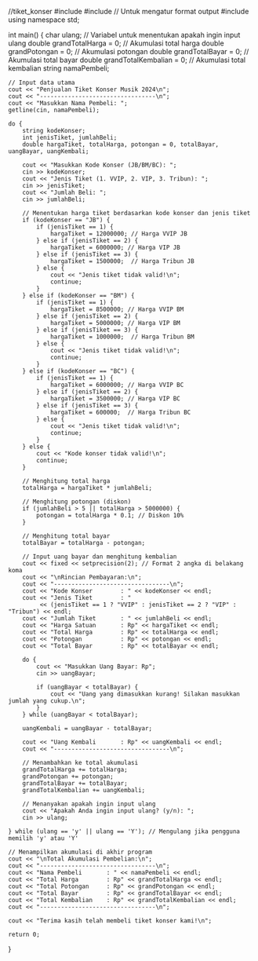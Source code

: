 //tiket_konser
#include <iostream>
#include <iomanip> // Untuk mengatur format output
#include <string>
using namespace std;

int main() {
    char ulang; // Variabel untuk menentukan apakah ingin input ulang
    double grandTotalHarga = 0;   // Akumulasi total harga
    double grandPotongan = 0;     // Akumulasi potongan
    double grandTotalBayar = 0;   // Akumulasi total bayar
    double grandTotalKembalian = 0; // Akumulasi total kembalian
    string namaPembeli;

    // Input data utama
    cout << "Penjualan Tiket Konser Musik 2024\n";
    cout << "---------------------------------\n";
    cout << "Masukkan Nama Pembeli: ";
    getline(cin, namaPembeli);

    do {
        string kodeKonser;
        int jenisTiket, jumlahBeli;
        double hargaTiket, totalHarga, potongan = 0, totalBayar, uangBayar, uangKembali;

        cout << "Masukkan Kode Konser (JB/BM/BC): ";
        cin >> kodeKonser;
        cout << "Jenis Tiket (1. VVIP, 2. VIP, 3. Tribun): ";
        cin >> jenisTiket;
        cout << "Jumlah Beli: ";
        cin >> jumlahBeli;

        // Menentukan harga tiket berdasarkan kode konser dan jenis tiket
        if (kodeKonser == "JB") {
            if (jenisTiket == 1) {
                hargaTiket = 12000000; // Harga VVIP JB
            } else if (jenisTiket == 2) {
                hargaTiket = 6000000; // Harga VIP JB
            } else if (jenisTiket == 3) {
                hargaTiket = 1500000;  // Harga Tribun JB
            } else {
                cout << "Jenis tiket tidak valid!\n";
                continue;
            }
        } else if (kodeKonser == "BM") {
            if (jenisTiket == 1) {
                hargaTiket = 8500000; // Harga VVIP BM
            } else if (jenisTiket == 2) {
                hargaTiket = 5000000; // Harga VIP BM
            } else if (jenisTiket == 3) {
                hargaTiket = 1000000;  // Harga Tribun BM
            } else {
                cout << "Jenis tiket tidak valid!\n";
                continue;
            }
        } else if (kodeKonser == "BC") {
            if (jenisTiket == 1) {
                hargaTiket = 6000000; // Harga VVIP BC
            } else if (jenisTiket == 2) {
                hargaTiket = 3500000; // Harga VIP BC
            } else if (jenisTiket == 3) {
                hargaTiket = 600000;  // Harga Tribun BC
            } else {
                cout << "Jenis tiket tidak valid!\n";
                continue;
            }
        } else {
            cout << "Kode konser tidak valid!\n";
            continue;
        }

        // Menghitung total harga
        totalHarga = hargaTiket * jumlahBeli;

        // Menghitung potongan (diskon)
        if (jumlahBeli > 5 || totalHarga > 5000000) {
            potongan = totalHarga * 0.1; // Diskon 10%
        }

        // Menghitung total bayar
        totalBayar = totalHarga - potongan;

        // Input uang bayar dan menghitung kembalian
        cout << fixed << setprecision(2); // Format 2 angka di belakang koma
        cout << "\nRincian Pembayaran:\n";
        cout << "---------------------------------\n";
        cout << "Kode Konser        : " << kodeKonser << endl;
        cout << "Jenis Tiket        : " 
             << (jenisTiket == 1 ? "VVIP" : jenisTiket == 2 ? "VIP" : "Tribun") << endl;
        cout << "Jumlah Tiket       : " << jumlahBeli << endl;
        cout << "Harga Satuan       : Rp" << hargaTiket << endl;
        cout << "Total Harga        : Rp" << totalHarga << endl;
        cout << "Potongan           : Rp" << potongan << endl;
        cout << "Total Bayar        : Rp" << totalBayar << endl;

        do {
            cout << "Masukkan Uang Bayar: Rp";
            cin >> uangBayar;

            if (uangBayar < totalBayar) {
                cout << "Uang yang dimasukkan kurang! Silakan masukkan jumlah yang cukup.\n";
            }
        } while (uangBayar < totalBayar);

        uangKembali = uangBayar - totalBayar;

        cout << "Uang Kembali       : Rp" << uangKembali << endl;
        cout << "---------------------------------\n";

        // Menambahkan ke total akumulasi
        grandTotalHarga += totalHarga;
        grandPotongan += potongan;
        grandTotalBayar += totalBayar;
        grandTotalKembalian += uangKembali;

        // Menanyakan apakah ingin input ulang
        cout << "Apakah Anda ingin input ulang? (y/n): ";
        cin >> ulang;

    } while (ulang == 'y' || ulang == 'Y'); // Mengulang jika pengguna memilih 'y' atau 'Y'

    // Menampilkan akumulasi di akhir program
    cout << "\nTotal Akumulasi Pembelian:\n";
    cout << "---------------------------------\n";
    cout << "Nama Pembeli       : " << namaPembeli << endl;
    cout << "Total Harga        : Rp" << grandTotalHarga << endl;
    cout << "Total Potongan     : Rp" << grandPotongan << endl;
    cout << "Total Bayar        : Rp" << grandTotalBayar << endl;
    cout << "Total Kembalian    : Rp" << grandTotalKembalian << endl;
    cout << "---------------------------------\n";

    cout << "Terima kasih telah membeli tiket konser kami!\n";

    return 0;
}
